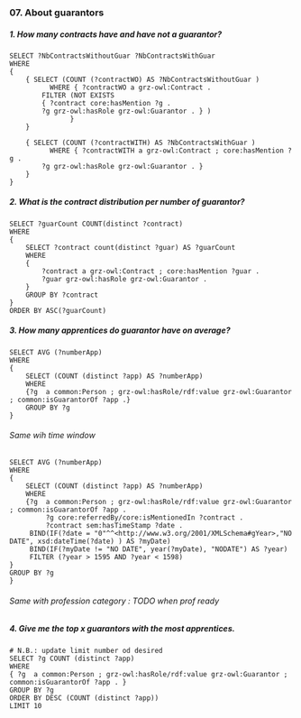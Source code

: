### 07. About guarantors 

##### 1. How many contracts have and have not a guarantor?

```sparql
SELECT ?NbContractsWithoutGuar ?NbContractsWithGuar 
WHERE
{
	{ SELECT (COUNT (?contractWO) AS ?NbContractsWithoutGuar )
          WHERE { ?contractWO a grz-owl:Contract . 
		FILTER (NOT EXISTS 
		{ ?contract core:hasMention ?g .
	  	?g grz-owl:hasRole grz-owl:Guarantor . } ) 
               }
	}

	{ SELECT (COUNT (?contractWITH) AS ?NbContractsWithGuar )
          WHERE { ?contractWITH a grz-owl:Contract ; core:hasMention ?g .
	  	?g grz-owl:hasRole grz-owl:Guarantor . }
	}
}
```


##### 2. What is the contract distribution per number of guarantor?
```sparql
SELECT ?guarCount COUNT(distinct ?contract) 
WHERE 
{ 
	SELECT ?contract count(distinct ?guar) AS ?guarCount 
	WHERE 
	{ 
	    ?contract a grz-owl:Contract ; core:hasMention ?guar . 
	    ?guar grz-owl:hasRole grz-owl:Guarantor . 
	} 
	GROUP BY ?contract 
} 
ORDER BY ASC(?guarCount)
```

##### 3. How many apprentices do guarantor have on average?
```sparql
SELECT AVG (?numberApp)
WHERE
{
	SELECT (COUNT (distinct ?app) AS ?numberApp)
	WHERE
	{?g  a common:Person ; grz-owl:hasRole/rdf:value grz-owl:Guarantor ; common:isGuarantorOf ?app .}
	GROUP BY ?g
}
```

###### Same wih time window
```sparql
SELECT AVG (?numberApp)
WHERE
{
	SELECT (COUNT (distinct ?app) AS ?numberApp) 
	WHERE
	{?g  a common:Person ; grz-owl:hasRole/rdf:value grz-owl:Guarantor ; common:isGuarantorOf ?app .
         ?g core:referredBy/core:isMentionedIn ?contract .
    	 ?contract sem:hasTimeStamp ?date . 
	 BIND(IF(?date = "0"^^<http://www.w3.org/2001/XMLSchema#gYear>,"NO DATE", xsd:dateTime(?date) ) AS ?myDate) 
	 BIND(IF(?myDate != "NO DATE", year(?myDate), "NODATE") AS ?year)
	 FILTER (?year > 1595 AND ?year < 1598)
}
GROUP BY ?g
}
```

###### Same with profession category : TODO when prof ready

##### 4. Give me the top x guarantors with the most apprentices.
````sparql
# N.B.: update limit number od desired
SELECT ?g COUNT (distinct ?app)
WHERE
{ ?g  a common:Person ; grz-owl:hasRole/rdf:value grz-owl:Guarantor ; common:isGuarantorOf ?app . }
GROUP BY ?g
ORDER BY DESC (COUNT (distinct ?app))
LIMIT 10
```` 





